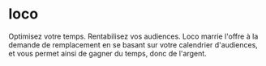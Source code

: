 loco
====

Optimisez votre temps. Rentabilisez vos audiences. Loco marrie l'offre à la demande de remplacement en se basant sur votre calendrier d'audiences, et vous permet ainsi de gagner du temps, donc de l'argent.
